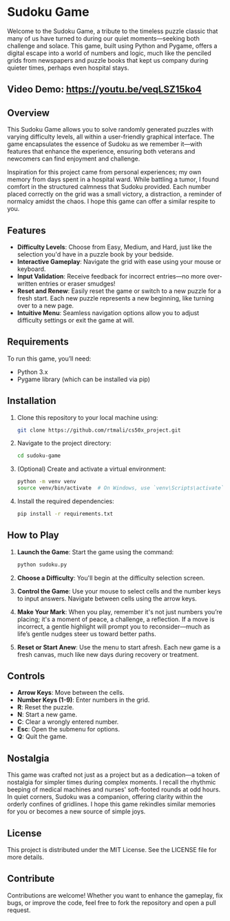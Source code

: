 # Sudoku Game

Welcome to the Sudoku Game, a tribute to the timeless puzzle classic that many of us have turned to during our quiet moments—seeking both challenge and solace. This game, built using Python and Pygame, offers a digital escape into a world of numbers and logic, much like the penciled grids from newspapers and puzzle books that kept us company during quieter times, perhaps even hospital stays.

## Video Demo:   https://youtu.be/veqLSZ15ko4 

## Overview

This Sudoku Game allows you to solve randomly generated puzzles with varying difficulty levels, all within a user-friendly graphical interface. The game encapsulates the essence of Sudoku as we remember it—with features that enhance the experience, ensuring both veterans and newcomers can find enjoyment and challenge.

Inspiration for this project came from personal experiences; my own memory from days spent in a hospital ward. While battling a tumor, I found comfort in the structured calmness that Sudoku provided. Each number placed correctly on the grid was a small victory, a distraction, a reminder of normalcy amidst the chaos. I hope this game can offer a similar respite to you.

## Features

- **Difficulty Levels**: Choose from Easy, Medium, and Hard, just like the selection you'd have in a puzzle book by your bedside.
- **Interactive Gameplay**: Navigate the grid with ease using your mouse or keyboard.
- **Input Validation**: Receive feedback for incorrect entries—no more over-written entries or eraser smudges!
- **Reset and Renew**: Easily reset the game or switch to a new puzzle for a fresh start. Each new puzzle represents a new beginning, like turning over to a new page.
- **Intuitive Menu**: Seamless navigation options allow you to adjust difficulty settings or exit the game at will.

## Requirements

To run this game, you’ll need:

- Python 3.x
- Pygame library (which can be installed via pip)

## Installation

1. Clone this repository to your local machine using:

   ```bash
   git clone https://github.com/rtmali/cs50x_project.git
   ```

2. Navigate to the project directory:

   ```bash
   cd sudoku-game
   ```

3. (Optional) Create and activate a virtual environment:

   ```bash
   python -m venv venv
   source venv/bin/activate  # On Windows, use `venv\Scripts\activate`
   ```

4. Install the required dependencies:

   ```bash
   pip install -r requirements.txt
   ```

## How to Play

1. **Launch the Game**: Start the game using the command:

   ```bash
   python sudoku.py
   ```

2. **Choose a Difficulty**: You'll begin at the difficulty selection screen.
3. **Control the Game**: Use your mouse to select cells and the number keys to input answers. Navigate between cells using the arrow keys.
4. **Make Your Mark**: When you play, remember it's not just numbers you’re placing; it's a moment of peace, a challenge, a reflection. If a move is incorrect, a gentle highlight will prompt you to reconsider—much as life’s gentle nudges steer us toward better paths.
5. **Reset or Start Anew**: Use the menu to start afresh. Each new game is a fresh canvas, much like new days during recovery or treatment.

## Controls

- **Arrow Keys**: Move between the cells.
- **Number Keys (1-9)**: Enter numbers in the grid.
- **R**: Reset the puzzle.
- **N**: Start a new game.
- **C**: Clear a wrongly entered number.
- **Esc**: Open the submenu for options.
- **Q**: Quit the game.

## Nostalgia

This game was crafted not just as a project but as a dedication—a token of nostalgia for simpler times during complex moments. I recall the rhythmic beeping of medical machines and nurses' soft-footed rounds at odd hours. In quiet corners, Sudoku was a companion, offering clarity within the orderly confines of gridlines. I hope this game rekindles similar memories for you or becomes a new source of simple joys.

## License

This project is distributed under the MIT License. See the LICENSE file for more details.

## Contribute

Contributions are welcome! Whether you want to enhance the gameplay, fix bugs, or improve the code, feel free to fork the repository and open a pull request.
